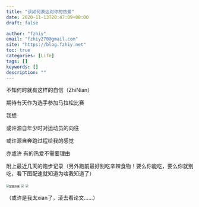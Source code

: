 ```yaml
---
title: "该如何表达对你的热爱"
date: 2020-11-13T20:47:09+08:00
draft: false

author: "fzhiy"
email: "fzhiy270@gmail.com"
site: "https://blog.fzhiy.net"
toc: true
categories: [Life]
tags: []
keywords: []
description: ""
---
```



不知何时就有这样的自信（ZhiNian）

期待有天作为选手参加马拉松比赛

我想 

或许源自年少时对运动员的向往

或许源自奔跑过程给我的感觉

亦或许    有的热爱不需要理由

附上最近几天的跑步记录（另外跑前最好别吃辛辣食物！要么你能吃，要么你就别吃，看下图配速就知道为啥我知道了）

<img src="https://cdn.jsdelivr.net/gh/fzhiy/images/imgs/20210911123532.png" title="配置所需" style="zoom:50%;" />



<img src="https://img.fzhiy.net/img/2020-11-14-1.jpg" style="zoom: 50%;" />

<img src="https://img.fzhiy.net/img/pic04.jpg" style="zoom:50%;" />

（或许是我太xian了，滚去看论文……）

